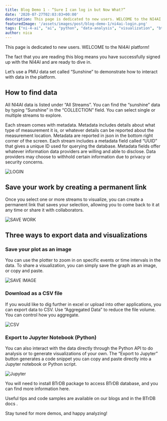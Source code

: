 ```yaml
---
title: Blog Demo 1 - “Sure I can log in but Now What?”
date: '2020-07-27T02:03:03+00:00'
description: This page is dedicated to new users. WELCOME to the NI4AI platform
featuredImage: '/assets/images/post/blog-demo-1/ni4ai-login.png'
tags: ["ni-4-ai", "ai", "python", "data-analysis", "visualization", "btrdb"]
author: nica
---
```


This page is dedicated to new users. WELCOME to the NI4AI platform! 

The fact that you are reading this blog means you have successfully signed up with the NI4AI and are ready to dive in.

Let’s use a PMU data set called “Sunshine”  to demonstrate how to interact with data in the platform.

## How to find data 

All NI4AI data is listed under “All Streams”. You can find the “sunshine” data by typing “Sunshine” in the “COLLECTION” field.  You can select single or multiple streams to explore. 

Each stream comes with metadata. Metadata includes details about what type of measurement it is, or whatever details can be reported about the measurement location. Metadata are reported in json in the bottom right corner of the screen. Each stream includes a metadata field called “UUID” that gives a unique ID used for querying the database. Metadata fields offer whatever information data providers are willing and able to disclose. Data providers may choose to withhold certain information due to privacy or security concerns. 

![LOGIN](/assets/images/post/blog-demo-1/login.gif)

## Save your work by creating a permanent link

Once you select one or more streams to visualize, you can create a permanent link that saves your selection, allowing you to come back to it at any time or share it with collaborators.

![SAVE WORK](/assets/images/post/blog-demo-1/save-work.gif)

## Three ways to export data and visualizations 

### Save your plot as an image 

You can use the plotter to zoom in on specific events or time intervals in the data. To share a visualization, you can simply save the graph as an image, or  copy and paste.

![SAVE IMAGE](/assets/images/post/blog-demo-1/save-as-image.gif)

### Download as a CSV file 

If you would like to dig further in excel or upload into other applications, you can export data to CSV. Use “Aggregated Data” to reduce the file volume. You can control how you aggregate.

![CSV](/assets/images/post/blog-demo-1/csv.gif)

### Export to Jupyter Notebook (Python)  

You can also interact with the data directly through the Python API to do analysis or to generate visualizations of your own. The “Export to Jupyter” button generates a code snippet you can copy and paste directly into a Jupyter notebook or Python script. 

![Jupyter](/assets/images/post/blog-demo-1/Jupyter.gif)

You will need to install BTrDB package to access BTrDB database, and you can find more information here. 


Useful tips and code samples are available on our blogs and in the BTrDB docs .

Stay tuned for more demos, and happy analyzing! 
